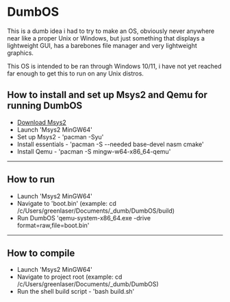 # DumbOS

This is a dumb idea i had to try to make an OS, obviously never anywhere near like a proper Unix or Windows, but just something that displays a lightweight GUI, has a barebones file manager and very lightweight graphics.

This OS is intended to be ran through Windows 10/11, i have not yet reached far enough to get this to run on any Unix distros.

## How to install and set up Msys2 and Qemu for running DumbOS

- [Download Msys2](https://www.msys2.org/)
- Launch 'Msys2 MinGW64'
- Set up Msys2       - 'pacman -Syu'
- Install essentials - 'pacman -S --needed base-devel nasm cmake'
- Install Qemu       - 'pacman -S mingw-w64-x86_64-qemu'
	
---

## How to run

- Launch 'Msys2 MinGW64'
- Navigate to 'boot.bin' (example: cd /c/Users/greenlaser/Documents/_dumb/DumbOS/build)
- Run DumbOS 'qemu-system-x86_64.exe -drive format=raw,file=boot.bin'

---

## How to compile

- Launch 'Msys2 MinGW64'
- Navigate to project root (example: cd /c/Users/greenlaser/Documents/_dumb/DumbOS)
- Run the shell build script - 'bash build.sh'